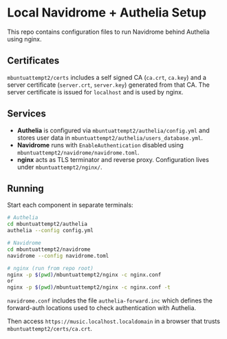 # Local Navidrome + Authelia Setup

This repo contains configuration files to run Navidrome behind Authelia using nginx.

## Certificates

`mbuntuattempt2/certs` includes a self signed CA (`ca.crt`, `ca.key`) and a server certificate (`server.crt`, `server.key`) generated from that CA. The server certificate is issued for `localhost` and is used by nginx.

## Services

- **Authelia** is configured via `mbuntuattempt2/authelia/config.yml` and stores user data in `mbuntuattempt2/authelia/users_database.yml`.
- **Navidrome** runs with `EnableAuthentication` disabled using `mbuntuattempt2/navidrome/navidrome.toml`.
- **nginx** acts as TLS terminator and reverse proxy. Configuration lives under `mbuntuattempt2/nginx/`.

## Running

Start each component in separate terminals:

```bash
# Authelia
cd mbuntuattempt2/authelia
authelia --config config.yml
```

```bash
# Navidrome
cd mbuntuattempt2/navidrome
navidrome --config navidrome.toml
```

```bash
# nginx (run from repo root)
nginx -p $(pwd)/mbuntuattempt2/nginx -c nginx.conf
or
nginx -p $(pwd)/mbuntuattempt2/nginx -c nginx.conf -t
```

`navidrome.conf` includes the file `authelia-forward.inc` which defines the
forward-auth locations used to check authentication with Authelia.

Then access `https://music.localhost.localdomain` in a browser that trusts `mbuntuattempt2/certs/ca.crt`.

